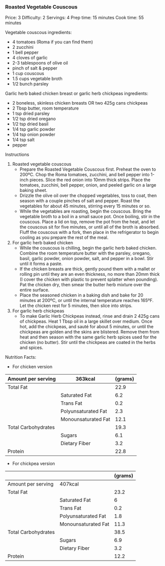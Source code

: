 ### Roasted Vegetable Couscous ###
Price: 3
Difficulty: 2
Servings: 4
Prep time: 15 minutes
Cook time: 55 minutes

Vegetable couscous ingredients:

- 4 tomatoes (Roma if you can find them)
- 2 zucchini
- 1 bell pepper
- 4 cloves of garlic
- 2-3 tablespoons of olive oil
- pinch of salt & pepper
- 1 cup couscous
- 1.5 cups vegetable broth
- 1/2 bunch parsley

Garlic herb baked chicken breast or garlic herb chickpeas ingredients:

- 2 boneless, skinless chicken breasts OR two 425g cans chickpeas
- 2 Tbsp butter, room temperature
- 1 tsp dried parsley
- 1/2 tsp dried oregano
- 1/2 tsp dried basil
- 1/4 tsp garlic powder
- 1/4 tsp onion powder
- 1/4 tsp salt
- pepper

Instructions
1. Roasted vegetable couscous
    - Prepare the Roasted Vegetable Couscous first. Preheat the oven to 200ºC. Chop the Roma tomatoes, zucchini, and bell pepper into 1-inch pieces. Slice the red onion into 10mm thick strips. Place the tomatoes, zucchini, bell pepper, onion, and peeled garlic on a large baking sheet.
    - Drizzle the olive oil over the chopped vegetables, toss to coat, then season with a couple pinches of salt and pepper. Roast the vegetables for about 45 minutes, stirring every 15 minutes or so.
    - While the vegetables are roasting, begin the couscous. Bring the vegetable broth to a boil in a small sauce pot. Once boiling, stir in the couscous. Place a lid on top, remove the pot from the heat, and let the couscous sit for five minutes, or until all of the broth is absorbed. Fluff the couscous with a fork, then place in the refrigerator to begin cooling as you prepare the rest of the meal.
2. For garlic herb baked chicken
    - While the couscous is chilling, begin the garlic herb baked chicken. Combine the room temperature butter with the parsley, oregano, basil, garlic powder, onion powder, salt, and pepper in a bowl. Stir until it forms a paste.
    - If the chicken breasts are thick, gently pound them with a mallet or rolling pin until they are an even thickness, no more than 20mm thick (I cover the chicken with plastic to prevent splatter when pounding). Pat the chicken dry, then smear the butter herb mixture over the entire surface.
    - Place the seasoned chicken in a baking dish and bake for 20 minutes at 200ºC, or until the internal temperature reaches 165ºF. Let the chicken rest for 5 minutes, then slice into strips.
3. For garlic herb chickpeas
    - To make Garlic Herb Chickpeas instead, rinse and drain 2 425g cans of chickpeas. Heat 1 Tbsp oil in a large skillet over medium. Once hot, add the chickpeas, and sauté for about 5 minutes, or until the chickpeas are golden and the skins are blistered. Remove them from heat and then season with the same garlic herb spices used for the chicken (no butter). Stir until the chickpeas are coated in the herbs and spices.

Nutrition Facts:

- For chicken version

| Amount per serving  | 363kcal             | (grams) |
|---------------------|---------------------|---------|
| Total Fat           |                     | 22.9    |
|                     | Saturated Fat       | 6.2     |
|                     | Trans Fat           | 0.2     |
|                     | Polyunsaturated Fat | 2.3     |
|                     | Monounsaturated Fat | 12.1    |
| Total Carbohydrates |                     | 19.3    |
|                     | Sugars              | 6.1     |
|                     | Dietary Fiber       | 3.2     |
| Protein             |                     | 22.8    |

- For chickpea version

|                     |                     | (grams) |
|---------------------|---------------------|---------|
| Amount per serving  | 407kcal             |         |
| Total Fat           |                     | 23.2    |
|                     | Saturated Fat       | 6       |
|                     | Trans Fat           | 0.2     |
|                     | Polyunsaturated Fat | 1.8     |
|                     | Monounsaturated Fat | 11.3    |
| Total Carbohydrates |                     | 38.5    |
|                     | Sugars              | 6.9     |
|                     | Dietary Fiber       | 3.2     |
| Protein             |                     | 12.2    |